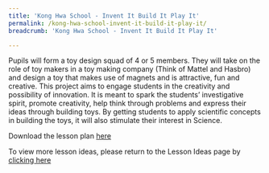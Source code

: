 ```yaml
---
title: 'Kong Hwa School - Invent It Build It Play It'
permalink: /kong-hwa-school-invent-it-build-it-play-it/
breadcrumb: 'Kong Hwa School - Invent It Build It Play It'

---
```



Pupils will form a toy design squad of 4 or 5 members. They will take on the role of toy makers in a toy making company (Think of Mattel and Hasbro) and design a toy that makes use of magnets and is attractive, fun and creative. This project aims to engage students in the creativity and possibility of innovation. It is meant to spark the students’ investigative spirit, promote creativity, help think through problems and express their ideas through building toys. By getting students to apply scientific concepts in building the toys, it will also stimulate their interest in Science.

Download the lesson plan [here](/files/lesson-plans/primary-schools/science/kong-hwa-school-invent-it-build-it-play-it.pdf)

To view more lesson ideas, please return to the Lesson Ideas page by [clicking here](/in-schools/digital-maker/lesson-ideas-primary/)

